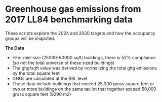 # Greenhouse gas emissions from 2017 LL84 benchmarking data
These scripts explore the 2024 and 2030 targets and how the occupancy groups will be imapcted. 

**The Data**

- *For mid-size (25000-50000 sqft) buildings, there is 52% compliance (so not the total universe of these sized buildings)
- The ghg/sqft value was derived by normalizing the total ghg emissions by the total square feet
- GHGs are calculated at the BBL level 
- These data include buildings that exceed 25,000 gross square feet or two or more buildings on the same tax lot that together exceed 50,000 gross square feet (9290 m2)

